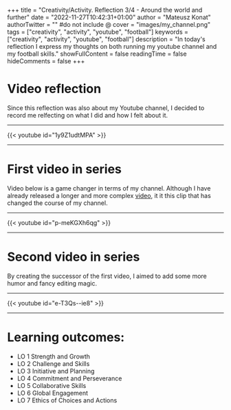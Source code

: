 +++
title = "Creativity/Activity. Reflection 3/4 - Around the world and further"
date = "2022-11-27T10:42:31+01:00"
author = "Mateusz Konat"
authorTwitter = "" #do not include @
cover = "images/my_channel.png"
tags = ["creativity", "activity", "youtube", "football"]
keywords = ["creativity", "activity", "youtube", "football"]
description = "In today's reflection I express my thoughts on both running my youtube channel and my football skills."
showFullContent = false
readingTime = false
hideComments = false
+++

# Video reflection
Since this reflection was also about my Youtube channel, I decided to record me relfecting on what I did and how I felt about it.

***
{{< youtube id="1y9Z1udtMPA" >}}
***

# First video in series
Video below is a game changer in terms of my channel. Although I have already released a longer and more complex [video](https://www.youtube.com/watch?v=17yeo0yg_sc&t=274s), it it this clip that has changed the course of my channel.

***
{{< youtube id="p-meKGXh6qg" >}}
***

# Second video in series
By creating the successor of the first video, I aimed to add some more humor and fancy editing magic.

***
{{< youtube id="e-T3Qs--ie8" >}}
***

# Learning outcomes:
- LO 1 Strength and Growth
- LO 2 Challenge and Skills
- LO 3 Initiative and Planning
- LO 4 Commitment and Perseverance
- LO 5 Collaborative Skills
- LO 6 Global Engagement
- LO 7 Ethics of Choices and Actions
